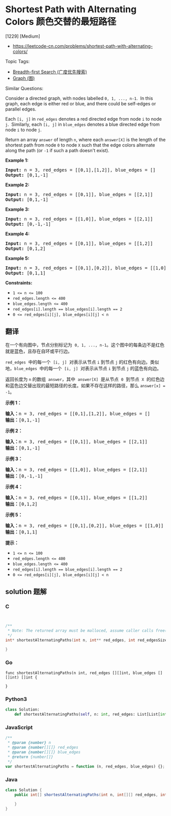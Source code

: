 # Shortest Path with Alternating Colors 颜色交替的最短路径

[1229] [Medium]

- https://leetcode-cn.com/problems/shortest-path-with-alternating-colors/

Topic Tags:

- [Breadth-first Search (广度优先搜索)](https://leetcode-cn.com/tag/breadth-first-search/)
- [Graph (图)](https://leetcode-cn.com/tag/graph/)

Similar Questions:

Consider a directed graph, with nodes labelled `0, 1, ..., n-1`.  In this graph, each edge is either red or blue, and there could be self-edges or parallel edges.

Each `[i, j]` in `red_edges` denotes a red directed edge from node `i` to node `j`.  Similarly, each `[i, j]` in `blue_edges` denotes a blue directed edge from node `i` to node `j`.

Return an array `answer` of length `n`, where each `answer[X]` is the length of the shortest path from node `0` to node `X` such that the edge colors alternate along the path (or `-1` if such a path doesn't exist).

**Example 1:**

<pre><strong>Input:</strong> n = 3, red_edges = [[0,1],[1,2]], blue_edges = []
<strong>Output:</strong> [0,1,-1]
</pre>

**Example 2:**

<pre><strong>Input:</strong> n = 3, red_edges = [[0,1]], blue_edges = [[2,1]]
<strong>Output:</strong> [0,1,-1]
</pre>

**Example 3:**

<pre><strong>Input:</strong> n = 3, red_edges = [[1,0]], blue_edges = [[2,1]]
<strong>Output:</strong> [0,-1,-1]
</pre>

**Example 4:**

<pre><strong>Input:</strong> n = 3, red_edges = [[0,1]], blue_edges = [[1,2]]
<strong>Output:</strong> [0,1,2]
</pre>

**Example 5:**

<pre><strong>Input:</strong> n = 3, red_edges = [[0,1],[0,2]], blue_edges = [[1,0]]
<strong>Output:</strong> [0,1,1]
</pre>

**Constraints:**

- `1 <= n <= 100`
- `red_edges.length <= 400`
- `blue_edges.length <= 400`
- `red_edges[i].length == blue_edges[i].length == 2`
- `0 <= red_edges[i][j], blue_edges[i][j] < n`

## 翻译

在一个有向图中，节点分别标记为  `0, 1, ..., n-1`。这个图中的每条边不是红色就是蓝色，且存在自环或平行边。

`red_edges`  中的每一个  `[i, j]`  对表示从节点 `i` 到节点 `j` 的红色有向边。类似地，`blue_edges`  中的每一个  `[i, j]`  对表示从节点 `i` 到节点 `j` 的蓝色有向边。

返回长度为 `n` 的数组  `answer`，其中  `answer[X]`  是从节点  `0`  到节点  `X`  的红色边和蓝色边交替出现的最短路径的长度。如果不存在这样的路径，那么 `answer[x] = -1`。

**示例 1：**

<pre><strong>输入：</strong>n = 3, red_edges = [[0,1],[1,2]], blue_edges = []
<strong>输出：</strong>[0,1,-1]
</pre>

**示例 2：**

<pre><strong>输入：</strong>n = 3, red_edges = [[0,1]], blue_edges = [[2,1]]
<strong>输出：</strong>[0,1,-1]
</pre>

**示例 3：**

<pre><strong>输入：</strong>n = 3, red_edges = [[1,0]], blue_edges = [[2,1]]
<strong>输出：</strong>[0,-1,-1]
</pre>

**示例 4：**

<pre><strong>输入：</strong>n = 3, red_edges = [[0,1]], blue_edges = [[1,2]]
<strong>输出：</strong>[0,1,2]
</pre>

**示例 5：**

<pre><strong>输入：</strong>n = 3, red_edges = [[0,1],[0,2]], blue_edges = [[1,0]]
<strong>输出：</strong>[0,1,1]
</pre>

**提示：**

- `1 <= n <= 100`
- `red_edges.length <= 400`
- `blue_edges.length <= 400`
- `red_edges[i].length == blue_edges[i].length == 2`
- `0 <= red_edges[i][j], blue_edges[i][j] < n`

## solution 题解

### C

```c


/**
 * Note: The returned array must be malloced, assume caller calls free().
 */
int* shortestAlternatingPaths(int n, int** red_edges, int red_edgesSize, int* red_edgesColSize, int** blue_edges, int blue_edgesSize, int* blue_edgesColSize, int* returnSize){

}


```

### Go

```golang
func shortestAlternatingPaths(n int, red_edges [][]int, blue_edges [][]int) []int {

}
```

### Python3

```python
class Solution:
    def shortestAlternatingPaths(self, n: int, red_edges: List[List[int]], blue_edges: List[List[int]]) -> List[int]:

```

### JavaScript

```javascript
/**
 * @param {number} n
 * @param {number[][]} red_edges
 * @param {number[][]} blue_edges
 * @return {number[]}
 */
var shortestAlternatingPaths = function (n, red_edges, blue_edges) {};
```

### Java

```java
class Solution {
    public int[] shortestAlternatingPaths(int n, int[][] red_edges, int[][] blue_edges) {

    }
}
```
